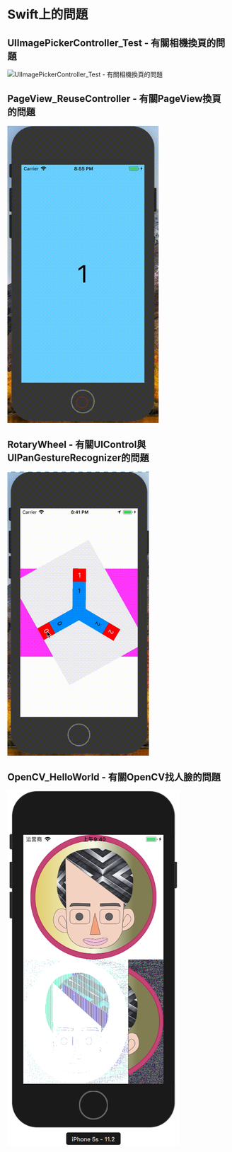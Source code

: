 # Swift上的問題

## UIImagePickerController\_Test - 有關相機換頁的問題
![UIImagePickerController_Test - 有關相機換頁的問題](./_GIF_/UIImagePickerController_Test.gif)

## PageView\_ReuseController - 有關PageView換頁的問題
![PageView\_ReuseController - 有關PageView換頁的問題](./_GIF_/PageView_ReuseController.gif)

## RotaryWheel - 有關UIControl與UIPanGestureRecognizer的問題
![RotaryWheel - 有關UIControl與UIPanGestureRecognizer的問題](./_GIF_/RotaryWheel.gif)

## OpenCV_HelloWorld - 有關OpenCV找人臉的問題
![OpenCV_HelloWorld - 有關OpenCV找人臉的問題](./_GIF_/OpenCV_HelloWorld.png)
